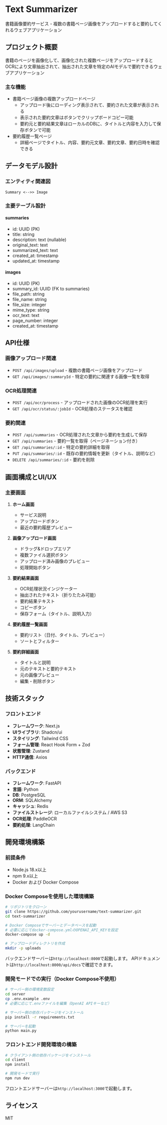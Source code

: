 # Text Summarizer

書籍画像要約サービス - 複数の書籍ページ画像をアップロードすると要約してくれるウェブアプリケーション

## プロジェクト概要

書籍のページを画像化して、画像化された複数ページをアップロードするとOCRにより文章抽出されて、抽出された文章を特定のAIモデルで要約できるウェブアプリケーション

### 主な機能

- 書籍ページ画像の複数アップロードページ
  - アップロード後にローディング表示されて、要約された文章が表示される
  - 表示された要約文章はボタンでクリップボードコピー可能
  - 要約元と要約結果文章はローカルのDBに、タイトルと内容を入力して保存ボタンで可能
- 要約履歴一覧ページ
  - 詳細ページでタイトル、内容、要約元文章、要約文章、要約日時を確認できる

## データモデル設計

### エンティティ関連図

```
Summary <-->> Image
```

### 主要テーブル設計

#### summaries
- id: UUID (PK)
- title: string
- description: text (nullable)
- original_text: text
- summarized_text: text
- created_at: timestamp
- updated_at: timestamp

#### images
- id: UUID (PK)
- summary_id: UUID (FK to summaries)
- file_path: string
- file_name: string
- file_size: integer
- mime_type: string
- ocr_text: text
- page_number: integer
- created_at: timestamp

## API仕様

### 画像アップロード関連

- `POST /api/images/upload` - 複数の書籍ページ画像をアップロード
- `GET /api/images/:summaryId` - 特定の要約に関連する画像一覧を取得

### OCR処理関連

- `POST /api/ocr/process` - アップロードされた画像のOCR処理を実行
- `GET /api/ocr/status/:jobId` - OCR処理のステータスを確認

### 要約関連

- `POST /api/summaries` - OCR処理された文章から要約を生成して保存
- `GET /api/summaries` - 要約一覧を取得（ページネーション付き）
- `GET /api/summaries/:id` - 特定の要約詳細を取得
- `PUT /api/summaries/:id` - 既存の要約情報を更新（タイトル、説明など）
- `DELETE /api/summaries/:id` - 要約を削除

## 画面構成とUI/UX

### 主要画面

1. **ホーム画面**
   - サービス説明
   - アップロードボタン
   - 最近の要約履歴プレビュー
   
2. **画像アップロード画面**
   - ドラッグ&ドロップエリア
   - 複数ファイル選択ボタン
   - アップロード済み画像のプレビュー
   - 処理開始ボタン
   
3. **要約結果画面**
   - OCR処理状況インジケーター
   - 抽出されたテキスト（折りたたみ可能）
   - 要約結果テキスト
   - コピーボタン
   - 保存フォーム（タイトル、説明入力）
   
4. **要約履歴一覧画面**
   - 要約リスト（日付、タイトル、プレビュー）
   - ソートとフィルター
   
5. **要約詳細画面**
   - タイトルと説明
   - 元のテキストと要約テキスト
   - 元の画像プレビュー
   - 編集・削除ボタン

## 技術スタック

### フロントエンド
- **フレームワーク**: Next.js
- **UIライブラリ**: Shadcn/ui
- **スタイリング**: Tailwind CSS
- **フォーム管理**: React Hook Form + Zod
- **状態管理**: Zustand
- **HTTP通信**: Axios

### バックエンド
- **フレームワーク**: FastAPI
- **言語**: Python
- **DB**: PostgreSQL
- **ORM**: SQLAlchemy
- **キャッシュ**: Redis
- **ファイルストレージ**: ローカルファイルシステム / AWS S3
- **OCR処理**: PaddleOCR
- **要約処理**: LangChain

## 開発環境構築

### 前提条件

- Node.js 18.x以上
- npm 9.x以上
- Docker および Docker Compose

### Docker Composeを使用した環境構築

```bash
# リポジトリをクローン
git clone https://github.com/yourusername/text-summarizer.git
cd text-summarizer

# Docker Composeでサーバーとデータベースを起動
# 必要に応じてdocker-compose.ymlのOPENAI_API_KEYを設定
docker-compose up -d

# アップロードディレクトリを作成
mkdir -p uploads
```

バックエンドサーバーは`http://localhost:8000`で起動します。
APIドキュメントは`http://localhost:8000/api/docs`で確認できます。

### 開発モードでの実行（Docker Compose不使用）

```bash
# サーバー側の環境変数設定
cd server
cp .env.example .env
# 必要に応じて.envファイルを編集（OpenAI APIキーなど）

# サーバー側の依存パッケージをインストール
pip install -r requirements.txt

# サーバーを起動
python main.py
```

### フロントエンド開発環境の構築

```bash
# クライアント側の依存パッケージをインストール
cd client
npm install

# 開発モードで実行
npm run dev
```

フロントエンドサーバーは`http://localhost:3000`で起動します。

## ライセンス

MIT
